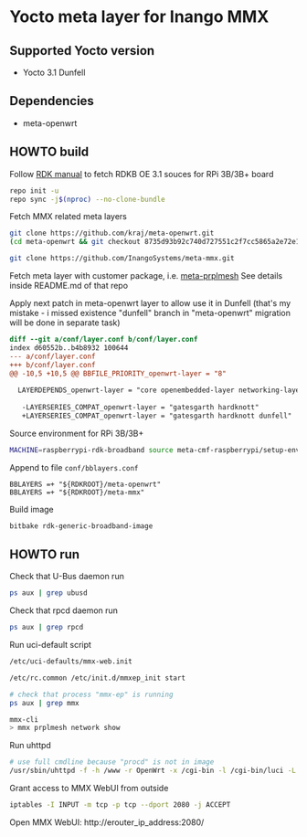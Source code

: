 <!--
README.md

Copyright (c) 2013-2021 Inango Systems LTD.

Author: Inango Systems LTD. <support@inango-systems.com>
Creation Date: 20 Feb 2021

The author may be reached at support@inango-systems.com

Redistribution and use in source and binary forms, with or without modification,
are permitted provided that the following conditions are met:

1. Redistributions of source code must retain the above copyright notice,
this list of conditions and the following disclaimer.

2. Redistributions in binary form must reproduce the above copyright notice,
this list of conditions and the following disclaimer in the documentation
and/or other materials provided with the distribution.

Subject to the terms and conditions of this license, each copyright holder
and contributor hereby grants to those receiving rights under this license
a perpetual, worldwide, non-exclusive, no-charge, royalty-free, irrevocable
(except for failure to satisfy the conditions of this license) patent license
to make, have made, use, offer to sell, sell, import, and otherwise transfer
this software, where such license applies only to those patent claims, already
acquired or hereafter acquired, licensable by such copyright holder or contributor
that are necessarily infringed by:

(a) their Contribution(s) (the licensed copyrights of copyright holders and
non-copyrightable additions of contributors, in source or binary form) alone;
or

(b) combination of their Contribution(s) with the work of authorship to which
such Contribution(s) was added by such copyright holder or contributor, if,
at the time the Contribution is added, such addition causes such combination
to be necessarily infringed. The patent license shall not apply to any other
combinations which include the Contribution.

Except as expressly stated above, no rights or licenses from any copyright
holder or contributor is granted under this license, whether expressly, by
implication, estoppel or otherwise.

DISCLAIMER

THIS SOFTWARE IS PROVIDED BY THE COPYRIGHT HOLDERS AND CONTRIBUTORS "AS IS"
AND ANY EXPRESS OR IMPLIED WARRANTIES, INCLUDING, BUT NOT LIMITED TO, THE
IMPLIED WARRANTIES OF MERCHANTABILITY AND FITNESS FOR A PARTICULAR PURPOSE
ARE DISCLAIMED. IN NO EVENT SHALL THE COPYRIGHT HOLDERS OR CONTRIBUTORS BE
LIABLE FOR ANY DIRECT, INDIRECT, INCIDENTAL, SPECIAL, EXEMPLARY, OR CONSEQUENTIAL
DAMAGES (INCLUDING, BUT NOT LIMITED TO, PROCUREMENT OF SUBSTITUTE GOODS OR
SERVICES; LOSS OF USE, DATA, OR PROFITS; OR BUSINESS INTERRUPTION) HOWEVER
CAUSED AND ON ANY THEORY OF LIABILITY, WHETHER IN CONTRACT, STRICT LIABILITY,
OR TORT (INCLUDING NEGLIGENCE OR OTHERWISE) ARISING IN ANY WAY OUT OF THE
USE OF THIS SOFTWARE, EVEN IF ADVISED OF THE POSSIBILITY OF SUCH DAMAGE.

NOTE

This is part of a management middleware software package called MMX that was developed by Inango Systems Ltd.

This version of MMX provides web and command-line management interfaces.

Please contact us at Inango at support@inango-systems.com if you would like to hear more about
- other management packages, such as SNMP, TR-069 or Netconf
- how we can extend the data model to support all parts of your system
- professional sub-contract and customization services
-->

# Yocto meta layer for Inango MMX

## Supported Yocto version

* Yocto 3.1 Dunfell

## Dependencies

* meta-openwrt

## HOWTO build

Follow [RDK manual](https://wiki.rdkcentral.com/pages/viewpage.action?pageId=130090892) to fetch
RDKB OE 3.1 souces for RPi 3B/3B+ board

```bash
repo init -u
repo sync -j$(nproc) --no-clone-bundle
```

Fetch MMX related meta layers
```bash
git clone https://github.com/kraj/meta-openwrt.git
(cd meta-openwrt && git checkout 8735d93b92c740d727551c2f7cc5865a2e72e1a8) 

git clone https://github.com/InangoSystems/meta-mmx.git
```

Fetch meta layer with customer package, i.e. [meta-prplmesh](https://gitlab.com/prpl-foundation/prplmesh/meta-prplmesh)
See details inside README.md of that repo

Apply next patch in meta-openwrt layer to allow use it in Dunfell
(that's my mistake - i missed existence "dunfell" branch in "meta-openwrt"
 migration will be done in separate task)
```diff
diff --git a/conf/layer.conf b/conf/layer.conf
index d60552b..b4b8932 100644
--- a/conf/layer.conf
+++ b/conf/layer.conf
@@ -10,5 +10,5 @@ BBFILE_PRIORITY_openwrt-layer = "8"
 
  LAYERDEPENDS_openwrt-layer = "core openembedded-layer networking-layer"
   
   -LAYERSERIES_COMPAT_openwrt-layer = "gatesgarth hardknott"
   +LAYERSERIES_COMPAT_openwrt-layer = "gatesgarth hardknott dunfell"
```

Source environment for RPi 3B/3B+
```bash
MACHINE=raspberrypi-rdk-broadband source meta-cmf-raspberrypi/setup-environment
```

Append to file `conf/bblayers.conf`
```
BBLAYERS =+ "${RDKROOT}/meta-openwrt"
BBLAYERS =+ "${RDKROOT}/meta-mmx"
```

Build image
```bash
bitbake rdk-generic-broadband-image
```

## HOWTO run

Check that U-Bus daemon run
```bash
ps aux | grep ubusd
```

Check that rpcd daemon run
```bash
ps aux | grep rpcd
```

Run uci-default script
```bash
/etc/uci-defaults/mmx-web.init
```

```bash
/etc/rc.common /etc/init.d/mmxep_init start

# check that process "mmx-ep" is running
ps aux | grep mmx
```

```bash
mmx-cli
> mmx prplmesh network show
```

Run uhttpd
```bash
# use full cmdline because "procd" is not in image
/usr/sbin/uhttpd -f -h /www -r OpenWrt -x /cgi-bin -l /cgi-bin/luci -L /usr/lib/lua/5.1/luci/sgi/uhttpd.lua -t 60 -T 30 -k 20 -A 1 -n 3 -N 100 -R -p 0.0.0.0:2080 -p [::]:2080 &
```

Grant access to MMX WebUI from outside
```bash
iptables -I INPUT -m tcp -p tcp --dport 2080 -j ACCEPT
```

Open MMX WebUI: http://erouter_ip_address:2080/

